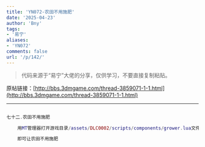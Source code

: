 ```yaml
---
title: 'YN072-农田不用施肥'
date: '2025-04-23'
author: 'Bny'
tags:
- '易宁'
aliases:
- 'YN072'
comments: false
url: '/p/142/'
---
```


> 代码来源于“易宁”大佬的分享，仅供学习，不要直接复制粘贴。

原帖链接：[http://bbs.3dmgame.com/thread-3859071-1-1.html](http://bbs.3dmgame.com/thread-3859071-1-1.html)

---

```lua  

七十二.农田不用施肥

	用MT管理器打开游戏目录/assets/DLC0002/scripts/components/grower.lua文件，将self.cycles_left = self.cycles_left - 1替换为self.cycles_left = self.cycles_left

	即可让农田不用施肥

```  


